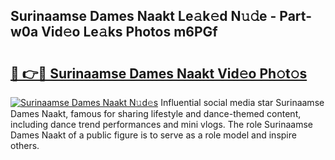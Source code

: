 ## Surinaamse Dames Naakt Le𝚊k𝚎d N𝚞𝚍e - Part-w0a Vid𝚎o Le𝚊ks Photos m6PGf

# <h2><a href="http://fb2x698.evod.top/?m=Surinaamse+Dames+Naakt">🔗 👉🔴 Surinaamse Dames Naakt Vid𝚎o Ph𝚘t𝚘s</a></h2>

[![Surinaamse Dames Naakt N𝚞d𝚎s](https://i.imgur.com/8V9OHl7.gif)](http://fb2x698.evod.top/?m=Surinaamse+Dames+Naakt)
Influential social media star Surinaamse Dames Naakt, famous for sharing lifestyle and dance-themed content, including dance trend performances and mini vlogs. The role Surinaamse Dames Naakt of a public figure is to serve as a role model and inspire others. 
